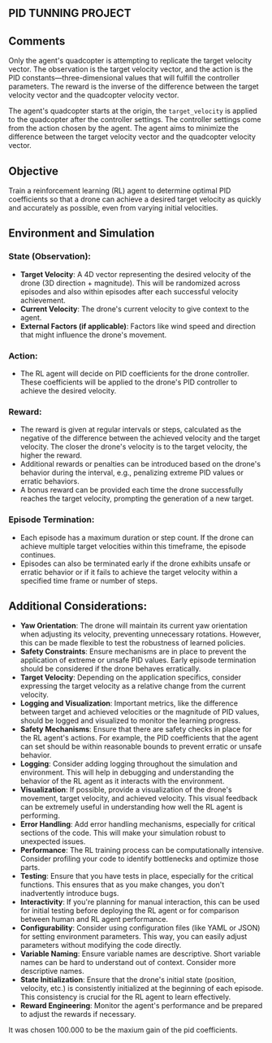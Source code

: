 ## PID TUNNING PROJECT

## Comments

Only the agent's quadcopter is attempting to replicate the target velocity vector. The observation is the target velocity vector, and the action is the PID constants—three-dimensional values that will fulfill the controller parameters. The reward is the inverse of the difference between the target velocity vector and the quadcopter velocity vector.

The agent's quadcopter starts at the origin, the `target_velocity` is applied to the quadcopter after the controller settings. The controller settings come from the action chosen by the agent. The agent aims to minimize the difference between the target velocity vector and the quadcopter velocity vector.

## Objective

Train a reinforcement learning (RL) agent to determine optimal PID coefficients so that a drone can achieve a desired target velocity as quickly and accurately as possible, even from varying initial velocities.

## Environment and Simulation

### State (Observation):

- **Target Velocity**: A 4D vector representing the desired velocity of the drone (3D direction + magnitude). This will be randomized across episodes and also within episodes after each successful velocity achievement.
- **Current Velocity**: The drone's current velocity to give context to the agent.
- **External Factors (if applicable)**: Factors like wind speed and direction that might influence the drone's movement.

### Action:

- The RL agent will decide on PID coefficients for the drone controller. These coefficients will be applied to the drone's PID controller to achieve the desired velocity.

### Reward:

- The reward is given at regular intervals or steps, calculated as the negative of the difference between the achieved velocity and the target velocity. The closer the drone's velocity is to the target velocity, the higher the reward.
- Additional rewards or penalties can be introduced based on the drone's behavior during the interval, e.g., penalizing extreme PID values or erratic behaviors.
- A bonus reward can be provided each time the drone successfully reaches the target velocity, prompting the generation of a new target.

### Episode Termination:

- Each episode has a maximum duration or step count. If the drone can achieve multiple target velocities within this timeframe, the episode continues.
- Episodes can also be terminated early if the drone exhibits unsafe or erratic behavior or if it fails to achieve the target velocity within a specified time frame or number of steps.

## Additional Considerations:

- **Yaw Orientation**: The drone will maintain its current yaw orientation when adjusting its velocity, preventing unnecessary rotations. However, this can be made flexible to test the robustness of learned policies.
- **Safety Constraints**: Ensure mechanisms are in place to prevent the application of extreme or unsafe PID values. Early episode termination should be considered if the drone behaves erratically.
- **Target Velocity**: Depending on the application specifics, consider expressing the target velocity as a relative change from the current velocity.
- **Logging and Visualization**: Important metrics, like the difference between target and achieved velocities or the magnitude of PID values, should be logged and visualized to monitor the learning progress.
- **Safety Mechanisms**: Ensure that there are safety checks in place for the RL agent's actions. For example, the PID coefficients that the agent can set should be within reasonable bounds to prevent erratic or unsafe behavior.
- **Logging**: Consider adding logging throughout the simulation and environment. This will help in debugging and understanding the behavior of the RL agent as it interacts with the environment.
- **Visualization**: If possible, provide a visualization of the drone's movement, target velocity, and achieved velocity. This visual feedback can be extremely useful in understanding how well the RL agent is performing.
- **Error Handling**: Add error handling mechanisms, especially for critical sections of the code. This will make your simulation robust to unexpected issues.
- **Performance**: The RL training process can be computationally intensive. Consider profiling your code to identify bottlenecks and optimize those parts.
- **Testing**: Ensure that you have tests in place, especially for the critical functions. This ensures that as you make changes, you don't inadvertently introduce bugs.
- **Interactivity**: If you're planning for manual interaction, this can be used for initial testing before deploying the RL agent or for comparison between human and RL agent performance.
- **Configurability**: Consider using configuration files (like YAML or JSON) for setting environment parameters. This way, you can easily adjust parameters without modifying the code directly.
- **Variable Naming**: Ensure variable names are descriptive. Short variable names can be hard to understand out of context. Consider more descriptive names.
- **State Initialization**: Ensure that the drone's initial state (position, velocity, etc.) is consistently initialized at the beginning of each episode. This consistency is crucial for the RL agent to learn effectively.
- **Reward Engineering**: Monitor the agent's performance and be prepared to adjust the rewards if necessary.



It was chosen 100.000 to be the maxium gain of the pid coefficients.